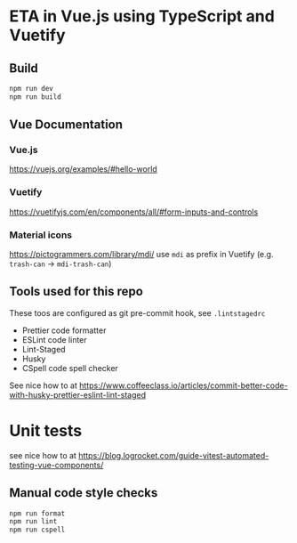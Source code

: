 # ETA in Vue.js using TypeScript and Vuetify

## Build

```sh
npm run dev
npm run build
```

## Vue Documentation

### Vue.js

<https://vuejs.org/examples/#hello-world>

### Vuetify

<https://vuetifyjs.com/en/components/all/#form-inputs-and-controls>

### Material icons

<https://pictogrammers.com/library/mdi/>
use `mdi` as prefix in Vuetify (e.g. `trash-can` -> `mdi-trash-can`)

## Tools used for this repo

These toos are configured as git pre-commit hook, see `.lintstagedrc`

- Prettier code formatter
- ESLint code linter
- Lint-Staged
- Husky
- CSpell code spell checker

See nice how to at <https://www.coffeeclass.io/articles/commit-better-code-with-husky-prettier-eslint-lint-staged>

# Unit tests

see nice how to at
<https://blog.logrocket.com/guide-vitest-automated-testing-vue-components/>

## Manual code style checks

```sh
npm run format
npm run lint
npm run cspell
```
